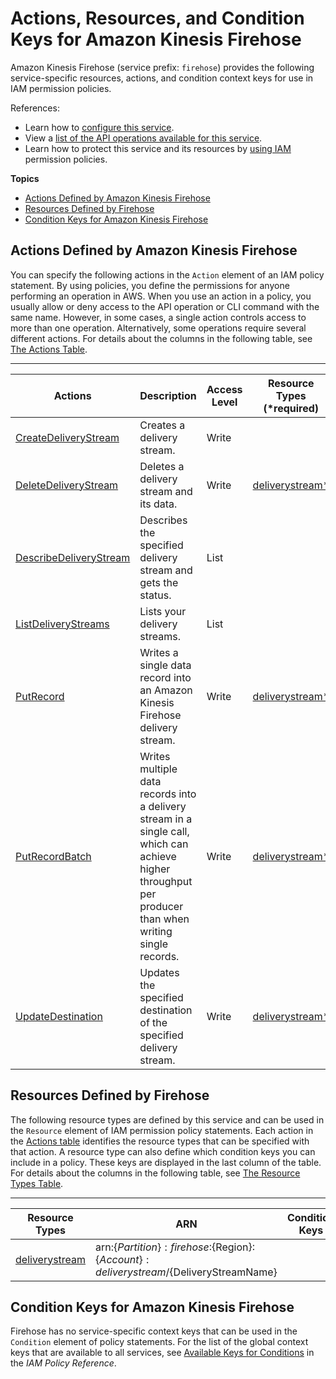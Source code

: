 # Actions, Resources, and Condition Keys for Amazon Kinesis Firehose<a name="list_amazonkinesisfirehose"></a>

Amazon Kinesis Firehose \(service prefix: `firehose`\) provides the following service\-specific resources, actions, and condition context keys for use in IAM permission policies\.

References:
+ Learn how to [configure this service](http://docs.aws.amazon.com/firehose/latest/dev/)\.
+ View a [list of the API operations available for this service](http://docs.aws.amazon.com/firehose/latest/APIReference/)\.
+ Learn how to protect this service and its resources by [using IAM](http://docs.aws.amazon.com/firehose/latest/dev/controlling-access.html) permission policies\.

**Topics**
+ [Actions Defined by Amazon Kinesis Firehose](#amazonkinesisfirehose-actions-as-permissions)
+ [Resources Defined by Firehose](#amazonkinesisfirehose-resources-for-iam-policies)
+ [Condition Keys for Amazon Kinesis Firehose](#amazonkinesisfirehose-policy-keys)

## Actions Defined by Amazon Kinesis Firehose<a name="amazonkinesisfirehose-actions-as-permissions"></a>

You can specify the following actions in the `Action` element of an IAM policy statement\. By using policies, you define the permissions for anyone performing an operation in AWS\. When you use an action in a policy, you usually allow or deny access to the API operation or CLI command with the same name\. However, in some cases, a single action controls access to more than one operation\. Alternatively, some operations require several different actions\. For details about the columns in the following table, see [The Actions Table](reference_policies_actions-resources-contextkeys.md#actions_table)\.


****  

| Actions | Description | Access Level | Resource Types \(\*required\) | Condition Keys | Dependent Actions | 
| --- | --- | --- | --- | --- | --- | 
|   [ CreateDeliveryStream ](http://docs.aws.amazon.com/firehose/latest/APIReference/API_CreateDeliveryStream.html)  | Creates a delivery stream\. | Write |  |  |  | 
|   [ DeleteDeliveryStream ](http://docs.aws.amazon.com/firehose/latest/APIReference/API_DeleteDeliveryStream.html)  | Deletes a delivery stream and its data\. | Write |   [ deliverystream\* ](#amazonkinesisfirehose-deliverystream)   |  |  | 
|   [ DescribeDeliveryStream ](http://docs.aws.amazon.com/firehose/latest/APIReference/API_DescribeDeliveryStream.html)  | Describes the specified delivery stream and gets the status\. | List |  |  |  | 
|   [ ListDeliveryStreams ](http://docs.aws.amazon.com/firehose/latest/APIReference/API_ListDeliveryStreams.html)  | Lists your delivery streams\. | List |  |  |  | 
|   [ PutRecord ](http://docs.aws.amazon.com/firehose/latest/APIReference/API_PutRecord.html)  | Writes a single data record into an Amazon Kinesis Firehose delivery stream\. | Write |   [ deliverystream\* ](#amazonkinesisfirehose-deliverystream)   |  |  | 
|   [ PutRecordBatch ](http://docs.aws.amazon.com/firehose/latest/APIReference/API_PutRecordBatch.html)  | Writes multiple data records into a delivery stream in a single call, which can achieve higher throughput per producer than when writing single records\. | Write |   [ deliverystream\* ](#amazonkinesisfirehose-deliverystream)   |  |  | 
|   [ UpdateDestination ](http://docs.aws.amazon.com/firehose/latest/APIReference/API_UpdateDestination.html)  | Updates the specified destination of the specified delivery stream\. | Write |   [ deliverystream\* ](#amazonkinesisfirehose-deliverystream)   |  |  | 

## Resources Defined by Firehose<a name="amazonkinesisfirehose-resources-for-iam-policies"></a>

The following resource types are defined by this service and can be used in the `Resource` element of IAM permission policy statements\. Each action in the [Actions table](#amazonkinesisfirehose-actions-as-permissions) identifies the resource types that can be specified with that action\. A resource type can also define which condition keys you can include in a policy\. These keys are displayed in the last column of the table\. For details about the columns in the following table, see [The Resource Types Table](reference_policies_actions-resources-contextkeys.md#resources_table)\.


****  

| Resource Types | ARN | Condition Keys | 
| --- | --- | --- | 
|   [ deliverystream ](http://docs.aws.amazon.com/firehose/latest/dev/basic-create.html)  |  arn:$\{Partition\}:firehose:$\{Region\}:$\{Account\}:deliverystream/$\{DeliveryStreamName\}  |  | 

## Condition Keys for Amazon Kinesis Firehose<a name="amazonkinesisfirehose-policy-keys"></a>

Firehose has no service\-specific context keys that can be used in the `Condition` element of policy statements\. For the list of the global context keys that are available to all services, see [Available Keys for Conditions](reference_policies_condition-keys.html#AvailableKeys) in the *IAM Policy Reference*\.